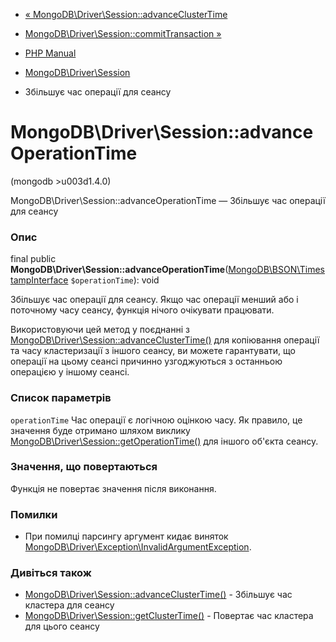 - [«
MongoDB\Driver\Session::advanceClusterTime](mongodb-driver-session.advanceclustertime.md)
- [MongoDB\Driver\Session::commitTransaction
»](mongodb-driver-session.committransaction.md)

- [PHP Manual](index.md)
- [MongoDB\Driver\Session](class.mongodb-driver-session.md)
- Збільшує час операції для сеансу

# MongoDB\Driver\Session::advanceOperationTime

(mongodb \>u003d1.4.0)

MongoDB\Driver\Session::advanceOperationTime — Збільшує час
операції для сеансу

### Опис

final public
**MongoDB\Driver\Session::advanceOperationTime**([MongoDB\BSON\TimestampInterface](class.mongodb-bson-timestampinterface.md)
`$operationTime`): void

Збільшує час операції для сеансу. Якщо час операції менший або
і поточному часу сеансу, функція нічого очікувати працювати.

Використовуючи цей метод у поєднанні з
[MongoDB\Driver\Session::advanceClusterTime()](mongodb-driver-session.advanceclustertime.md)
для копіювання операції та часу кластеризації з іншого сеансу, ви
можете гарантувати, що операції на цьому сеансі причинно узгоджуються з
останньою операцією у іншому сеансі.

### Список параметрів

`operationTime`
Час операції є логічною оцінкою часу. Як правило, це
значення буде отримано шляхом виклику
[MongoDB\Driver\Session::getOperationTime()](mongodb-driver-session.getoperationtime.md)
для іншого об'єкта сеансу.

### Значення, що повертаються

Функція не повертає значення після виконання.

### Помилки

- При помилці парсингу аргумент кидає виняток
[MongoDB\Driver\Exception\InvalidArgumentException](class.mongodb-driver-exception-invalidargumentexception.md).

### Дивіться також

- [MongoDB\Driver\Session::advanceClusterTime()](mongodb-driver-session.advanceclustertime.md) -
Збільшує час кластера для сеансу
- [MongoDB\Driver\Session::getClusterTime()](mongodb-driver-session.getclustertime.md) -
Повертає час кластера для цього сеансу
